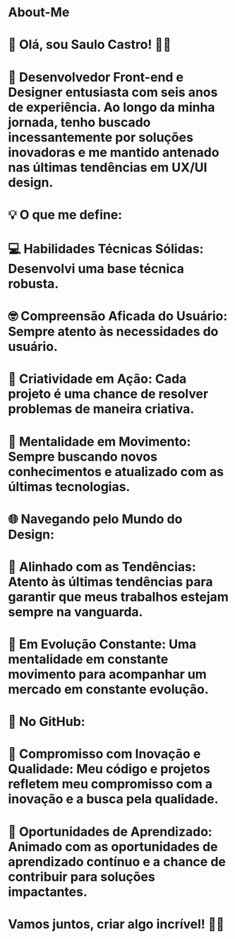 # About-Me

# 👋 Olá, sou Saulo Castro! 👨‍💻

# 🚀 Desenvolvedor Front-end e Designer entusiasta com seis anos de experiência. Ao longo da minha jornada, tenho buscado incessantemente por soluções inovadoras e me mantido antenado nas últimas tendências em UX/UI design.

# 💡 O que me define:

# 💻 Habilidades Técnicas Sólidas: Desenvolvi uma base técnica robusta.
# 🤓 Compreensão Aficada do Usuário: Sempre atento às necessidades do usuário.
# 🎨 Criatividade em Ação: Cada projeto é uma chance de resolver problemas de maneira criativa.
# 🔄 Mentalidade em Movimento: Sempre buscando novos conhecimentos e atualizado com as últimas tecnologias.
# 🌐 Navegando pelo Mundo do Design:
# 🚀 Alinhado com as Tendências: Atento às últimas tendências para garantir que meus trabalhos estejam sempre na vanguarda.
# 🔄 Em Evolução Constante: Uma mentalidade em constante movimento para acompanhar um mercado em constante evolução.

# 📂 No GitHub:

# 🤝 Compromisso com Inovação e Qualidade: Meu código e projetos refletem meu compromisso com a inovação e a busca pela qualidade.
# 🌟 Oportunidades de Aprendizado: Animado com as oportunidades de aprendizado contínuo e a chance de contribuir para soluções impactantes.

# Vamos juntos, criar algo incrível! 🚀✨
